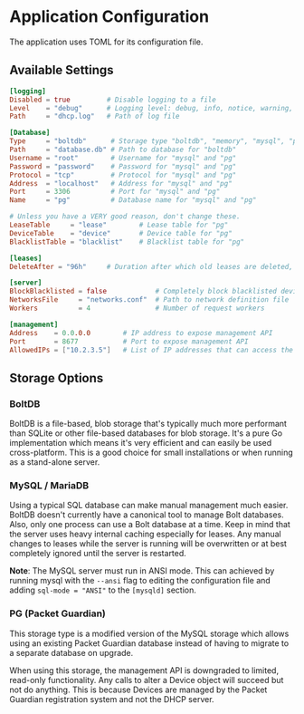 # Application Configuration

The application uses TOML for its configuration file.

## Available Settings

```toml
[logging]
Disabled = true         # Disable logging to a file
Level    = "debug"      # Logging level: debug, info, notice, warning, error, critical, alert, emergency, fatal
Path     = "dhcp.log"   # Path of log file

[Database]
Type     = "boltdb"      # Storage type "boltdb", "memory", "mysql", "pg"
Path     = "database.db" # Path to database for "boltdb"
Username = "root"        # Username for "mysql" and "pg"
Password = "password"    # Password for "mysql" and "pg"
Protocol = "tcp"         # Protocol for "mysql" and "pg"
Address  = "localhost"   # Address for "mysql" and "pg"
Port     = 3306          # Port for "mysql" and "pg"
Name     = "pg"          # Database name for "mysql" and "pg"

# Unless you have a VERY good reason, don't change these.
LeaseTable     = "lease"        # Lease table for "pg"
DeviceTable    = "device"       # Device table for "pg"
BlacklistTable = "blacklist"    # Blacklist table for "pg"

[leases]
DeleteAfter = "96h"     # Duration after which old leases are deleted, Go's time.Duration syntax

[server]
BlockBlacklisted = false            # Completely block blacklisted devices
NetworksFile     = "networks.conf"  # Path to network definition file
Workers          = 4                # Number of request workers

[management]
Address    = 0.0.0.0        # IP address to expose management API
Port       = 8677           # Port to expose management API
AllowedIPs = ["10.2.3.5"]   # List of IP addresses that can access the management API
```

## Storage Options

### BoltDB

BoltDB is a file-based, blob storage that's typically much more performant than SQLite or other
file-based databases for blob storage. It's a pure Go implementation which means it's very efficient
and can easily be used cross-platform. This is a good choice for small installations or when running
as a stand-alone server.

### MySQL / MariaDB

Using a typical SQL database can make manual management much easier. BoltDB doesn't currently have a
canonical tool to manage Bolt databases. Also, only one process can use a Bolt database at a time.
Keep in mind that the server uses heavy internal caching especially for leases. Any manual changes to
leases while the server is running will be overwritten or at best completely ignored until the server
is restarted.

**Note**: The MySQL server must run in ANSI mode. This can achieved by running mysql with the `--ansi`
flag to editing the configuration file and adding `sql-mode = "ANSI"` to the `[mysqld]` section.

### PG (Packet Guardian)

This storage type is a modified version of the MySQL storage which allows using an existing Packet Guardian
database instead of having to migrate to a separate database on upgrade.

When using this storage, the management API is downgraded to limited, read-only functionality. Any calls to
alter a Device object will succeed but not do anything. This is because Devices are managed by the Packet
Guardian registration system and not the DHCP server.
